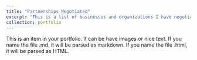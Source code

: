 ```yaml
---
title: "Partnerships Negotiated"
excerpt: "This is a list of businesses and organizations I have negotiated partnerships with as the VP of Business Partnerships for Berkeley Model United Nations."
collection: portfolio
---
```


This is an item in your portfolio. It can be have images or nice text. If you name the file .md, it will be parsed as markdown. If you name the file .html, it will be parsed as HTML. 
